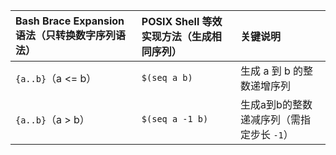 | Bash Brace Expansion 语法（只转换数字序列语法） | POSIX Shell 等效实现方法（生成相同序列） | 关键说明                                  |
| :---------------------------------------------- | :--------------------------------------- | :---------------------------------------- |
| `{a..b}`（a <= b）                              | `$(seq a b)`                             | 生成 a 到 b 的整数递增序列                |
| `{a..b}`（a > b）                               | `$(seq a -1 b)`                          | 生成a到b的整数递减序列（需指定步长 `-1`） |

